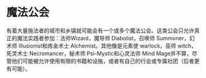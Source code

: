 # 魔法公会

有着大量施法者的城市和乡镇就可能会有一个或多个魔法公会。这类公会只允许真正的魔法实践者参加：法师Wizard，魔导师
Diabolist，召唤师 Summoner，幻术师 Illusionist和炼金术士
Alchemist。其他像是元素使 warlock，巫师 witch，死灵术士
Necromancer，秘术师 Psi-Mystic和心灵法师 Mind
Mage并不算，尽管他们可能被允许使用有限的书籍和设施，或者有自己的行会或专属社团（后者更有可能）。
